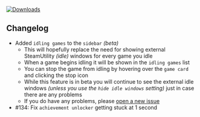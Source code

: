 [![Downloads](https://img.shields.io/github/downloads/zevnda/steam-game-idler/1.8.12/total?style=for-the-badge&logo=github&color=137eb5)](https://github.com/zevnda/steam-game-idler/releases/download/1.8.12/Steam.Game.Idler_1.8.12_x64-setup.exe)

## Changelog
- Added `idling games` to the `sidebar` *(beta)*
  - This will hopefully replace the need for showing external SteamUtility *(idle)* windows for every game you idle
  - When a game begins idling it will be shown in the `idling games` list
  - You can stop the game from idling by hovering over the `game card` and clicking the stop icon
  - While this feature is in beta you will continue to see the external idle windows *(unless you use the `hide idle windows` setting)* just in case there are any problems
  - If you do have any problems, please [open a new issue](https://github.com/zevnda/steam-game-idler/issues/new?template=issue_report.yml)
- #134: Fix `achievement unlocker` getting stuck at 1 second 
